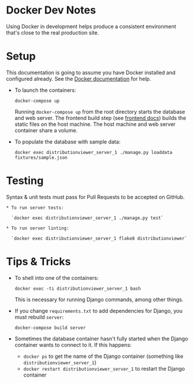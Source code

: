 Docker Dev Notes
================

Using Docker in development helps produce a consistent environment that's close
to the real production site.

Setup
=====

This documentation is going to assume you have Docker installed and configured
already. See the [Docker documentation][docker-docs] for help.

[docker-docs]: https://docs.docker.com/

* To launch the containers:

  `docker-compose up`

  Running `docker-compose up` from the root directory starts the database and
  web server. The frontend build step (see [frontend docs](../docs/frontend.md))
  builds the static files on the host machine. The host machine and web server
  container share a volume.

* To populate the database with sample data:

  `docker exec distributionviewer_server_1 ./manage.py loaddata fixtures/sample.json`

Testing
=======

Syntax & unit tests must pass for Pull Requests to be accepted on GitHub.

    * To run server tests:

      `docker exec distributionviewer_server_1 ./manage.py test`

    * To run server linting:

      `docker exec distributionviewer_server_1 flake8 distributionviewer`


Tips & Tricks
=============

* To shell into one of the containers:

  `docker exec -ti distributionviewer_server_1 bash`

  This is necessary for running Django commands, among other things.

* If you change `requirements.txt` to add dependencies for Django, you must rebuild `server`:

  `docker-compose build server`

* Sometimes the database container hasn't fully started when the Django container wants to connect to it. If this happens:

  * `docker ps` to get the name of the Django container (something like `distributionviewer_server_1`)
  * `docker restart distributionviewer_server_1` to restart the Django container
